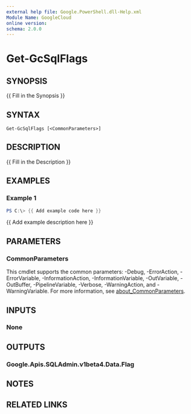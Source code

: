 ```yaml
---
external help file: Google.PowerShell.dll-Help.xml
Module Name: GoogleCloud
online version:
schema: 2.0.0
---
```


# Get-GcSqlFlags

## SYNOPSIS
{{ Fill in the Synopsis }}

## SYNTAX

```
Get-GcSqlFlags [<CommonParameters>]
```

## DESCRIPTION
{{ Fill in the Description }}

## EXAMPLES

### Example 1
```powershell
PS C:\> {{ Add example code here }}
```

{{ Add example description here }}

## PARAMETERS

### CommonParameters
This cmdlet supports the common parameters: -Debug, -ErrorAction, -ErrorVariable, -InformationAction, -InformationVariable, -OutVariable, -OutBuffer, -PipelineVariable, -Verbose, -WarningAction, and -WarningVariable. For more information, see [about_CommonParameters](http://go.microsoft.com/fwlink/?LinkID=113216).

## INPUTS

### None

## OUTPUTS

### Google.Apis.SQLAdmin.v1beta4.Data.Flag

## NOTES

## RELATED LINKS
